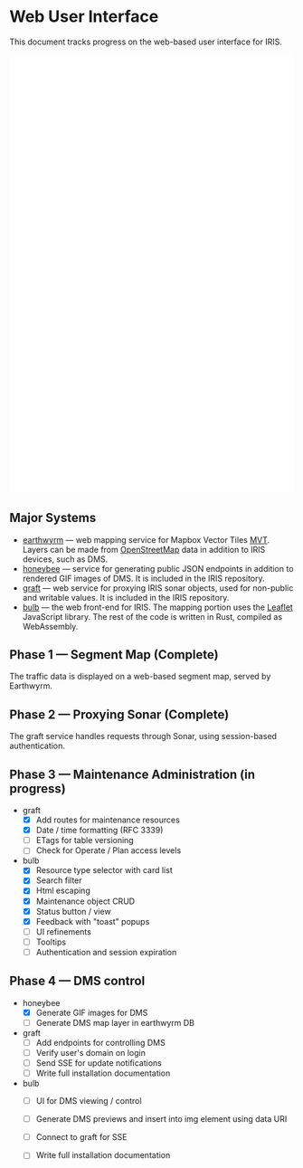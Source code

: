 # Web User Interface

This document tracks progress on the web-based user interface for IRIS.

![ui architecture](images/ui_architecture.svg)

## Major Systems

- [earthwyrm] — web mapping service for Mapbox Vector Tiles [MVT].  Layers can
  be made from [OpenStreetMap] data in addition to IRIS devices, such as DMS.
- [honeybee] — service for generating public JSON endpoints in addition to
  rendered GIF images of DMS.  It is included in the IRIS repository.
- [graft] — web service for proxying IRIS sonar objects, used for non-public and
  writable values.  It is included in the IRIS repository.
- [bulb] — the web front-end for IRIS.  The mapping portion uses the [Leaflet]
  JavaScript library.  The rest of the code is written in Rust, compiled as
  WebAssembly.

## Phase 1 — Segment Map (Complete)

The traffic data is displayed on a web-based segment map, served by Earthwyrm.

## Phase 2 — Proxying Sonar (Complete)

The graft service handles requests through Sonar, using session-based
authentication.

## Phase 3 — Maintenance Administration (in progress)

* graft
  - [X] Add routes for maintenance resources
  - [X] Date / time formatting (RFC 3339)
  - [ ] ETags for table versioning
  - [ ] Check for Operate / Plan access levels
* bulb
  - [X] Resource type selector with card list
  - [X] Search filter
  - [X] Html escaping
  - [X] Maintenance object CRUD
  - [X] Status button / view
  - [X] Feedback with "toast" popups
  - [ ] UI refinements
  - [ ] Tooltips
  - [ ] Authentication and session expiration

## Phase 4 — DMS control

* honeybee
  - [X] Generate GIF images for DMS
  - [ ] Generate DMS map layer in earthwyrm DB
* graft
  - [ ] Add endpoints for controlling DMS
  - [ ] Verify user's domain on login
  - [ ] Send SSE for update notifications
  - [ ] Write full installation documentation
* bulb
  - [ ] UI for DMS viewing / control
  - [ ] Generate DMS previews and insert into img element using data URI
  - [ ] Connect to graft for SSE
  - [ ] Write full installation documentation


[bulb]: https://github.com/mnit-rtmc/iris/tree/master/bulb
[earthwyrm]: https://github.com/DougLau/earthwyrm
[graft]: https://github.com/mnit-rtmc/iris/tree/master/graft
[honeybee]: https://github.com/mnit-rtmc/iris/tree/master/honeybee
[Leaflet]: https://github.com/Leaflet/Leaflet
[MuON]: https://github.com/muon-data/muon
[MVT]: https://docs.mapbox.com/vector-tiles/reference/
[OpenStreetMap]: https://www.openstreetmap.org
